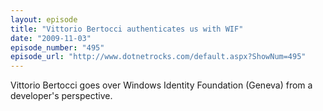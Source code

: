 ```yaml
---
layout: episode
title: "Vittorio Bertocci authenticates us with WIF"
date: "2009-11-03"
episode_number: "495"
episode_url: "http://www.dotnetrocks.com/default.aspx?ShowNum=495"
---
```


Vittorio Bertocci goes over Windows Identity Foundation (Geneva) from a developer's perspective.

